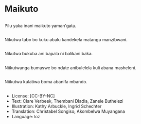 # Maikuto

##
Pilu yaka inani maikuto yaman'gata.

##
Nikutwa tabo bo kuku abalu kandekela matangu manzibwani.

##
Nikutwa bukuba ani bapala ni balikani baka.

##
Niikutwanga bumaswe bo ndate anibulelela kuli abana masheleni.

##
Niikutwa kulatiwa boma abanifa mbando.

##
* License: [CC-BY-NC]
* Text: Clare Verbeek, Thembani Dladla, Zanele Buthelezi
* Illustration: Kathy Arbuckle, Ingrid Schechter
* Translation: Christabel Songiso, Akombelwa Muyangana
* Language: loz
